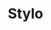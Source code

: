 ---
title: "Stylo"
url: /karachi/stylo-g-8-plot-d-shop-4-block-c-north-nazimabad-town/
shop: shoes
---